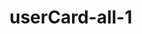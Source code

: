 # userCard-all-1

<!--

index.html (80 user card all 1)

D:\1a = مسار تعليم الويب الزيرو\0 المسارات الثلاثة بشكل عام\5 = تصميات اخري\8 = اجزاء من موقع\a4 = user\user

-->
